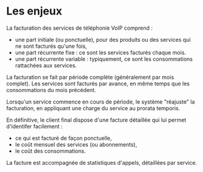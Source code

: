 # Les enjeux

La facturation des services de téléphonie VoIP comprend :
* une part initiale (ou ponctuelle), pour des produits ou des services qui ne sont facturés qu'une fois,
* une part récurrente fixe : ce sont les services facturés chaque mois.
* une part récurrente variable : typiquement, ce sont les consommations rattachées aux services.

La facturation se fait par période complète (généralement par mois complet). Les services sont facturés par avance, en même temps que les consommations du mois précédent.

Lorsqu'un service commence en cours de période, le système "réajuste" la facturation, en appliquant une charge du service au prorata temporis.

En définitive, le client final dispose d'une facture détaillée qui lui permet d'identifer facilement :
* ce qui est facturé de façon ponctuelle,
* le coût mensuel des services (ou abonnements),
* le coût des consommations.

La facture est accompagnée de statistiques d'appels, détaillées par service.


